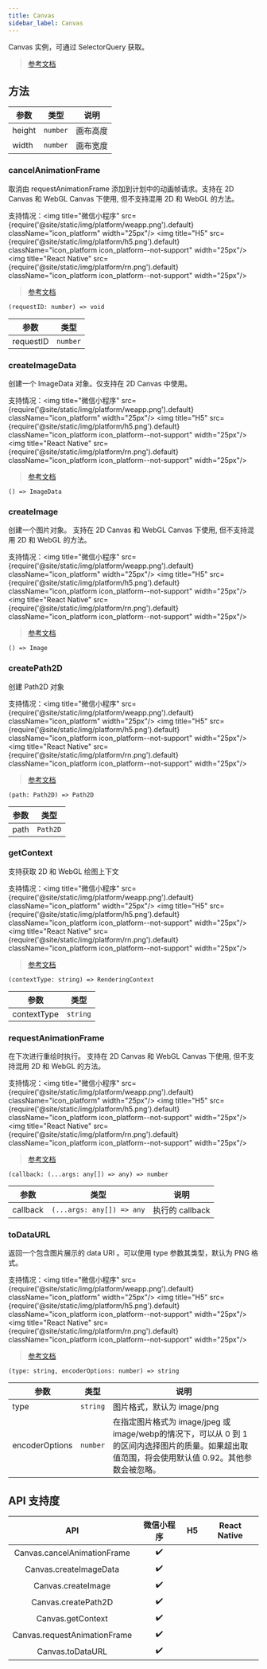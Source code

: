 ```yaml
---
title: Canvas
sidebar_label: Canvas
---
```


Canvas 实例，可通过 SelectorQuery 获取。

> [参考文档](https://developers.weixin.qq.com/miniprogram/dev/api/canvas/Canvas.html)

## 方法

| 参数 | 类型 | 说明 |
| --- | --- | --- |
| height | `number` | 画布高度 |
| width | `number` | 画布宽度 |

### cancelAnimationFrame

取消由 requestAnimationFrame 添加到计划中的动画帧请求。支持在 2D Canvas 和 WebGL Canvas 下使用, 但不支持混用 2D 和 WebGL 的方法。

支持情况：<img title="微信小程序" src={require('@site/static/img/platform/weapp.png').default} className="icon_platform" width="25px"/> <img title="H5" src={require('@site/static/img/platform/h5.png').default} className="icon_platform icon_platform--not-support" width="25px"/> <img title="React Native" src={require('@site/static/img/platform/rn.png').default} className="icon_platform icon_platform--not-support" width="25px"/>

> [参考文档](https://developers.weixin.qq.com/miniprogram/dev/api/canvas/Canvas.cancelAnimationFrame.html)

```tsx
(requestID: number) => void
```

| 参数 | 类型 |
| --- | --- |
| requestID | `number` |

### createImageData

创建一个 ImageData 对象。仅支持在 2D Canvas 中使用。

支持情况：<img title="微信小程序" src={require('@site/static/img/platform/weapp.png').default} className="icon_platform" width="25px"/> <img title="H5" src={require('@site/static/img/platform/h5.png').default} className="icon_platform icon_platform--not-support" width="25px"/> <img title="React Native" src={require('@site/static/img/platform/rn.png').default} className="icon_platform icon_platform--not-support" width="25px"/>

> [参考文档](https://developers.weixin.qq.com/miniprogram/dev/api/canvas/Canvas.createImageData.html)

```tsx
() => ImageData
```

### createImage

创建一个图片对象。 支持在 2D Canvas 和 WebGL Canvas 下使用, 但不支持混用 2D 和 WebGL 的方法。

支持情况：<img title="微信小程序" src={require('@site/static/img/platform/weapp.png').default} className="icon_platform" width="25px"/> <img title="H5" src={require('@site/static/img/platform/h5.png').default} className="icon_platform icon_platform--not-support" width="25px"/> <img title="React Native" src={require('@site/static/img/platform/rn.png').default} className="icon_platform icon_platform--not-support" width="25px"/>

> [参考文档](https://developers.weixin.qq.com/miniprogram/dev/api/canvas/Canvas.createImage.html)

```tsx
() => Image
```

### createPath2D

创建 Path2D 对象

支持情况：<img title="微信小程序" src={require('@site/static/img/platform/weapp.png').default} className="icon_platform" width="25px"/> <img title="H5" src={require('@site/static/img/platform/h5.png').default} className="icon_platform icon_platform--not-support" width="25px"/> <img title="React Native" src={require('@site/static/img/platform/rn.png').default} className="icon_platform icon_platform--not-support" width="25px"/>

> [参考文档](https://developers.weixin.qq.com/miniprogram/dev/api/canvas/Path2D.html)

```tsx
(path: Path2D) => Path2D
```

| 参数 | 类型 |
| --- | --- |
| path | `Path2D` |

### getContext

支持获取 2D 和 WebGL 绘图上下文

支持情况：<img title="微信小程序" src={require('@site/static/img/platform/weapp.png').default} className="icon_platform" width="25px"/> <img title="H5" src={require('@site/static/img/platform/h5.png').default} className="icon_platform icon_platform--not-support" width="25px"/> <img title="React Native" src={require('@site/static/img/platform/rn.png').default} className="icon_platform icon_platform--not-support" width="25px"/>

> [参考文档](https://developers.weixin.qq.com/miniprogram/dev/api/canvas/Canvas.getContext.html)

```tsx
(contextType: string) => RenderingContext
```

| 参数 | 类型 |
| --- | --- |
| contextType | `string` |

### requestAnimationFrame

在下次进行重绘时执行。 支持在 2D Canvas 和 WebGL Canvas 下使用, 但不支持混用 2D 和 WebGL 的方法。

支持情况：<img title="微信小程序" src={require('@site/static/img/platform/weapp.png').default} className="icon_platform" width="25px"/> <img title="H5" src={require('@site/static/img/platform/h5.png').default} className="icon_platform icon_platform--not-support" width="25px"/> <img title="React Native" src={require('@site/static/img/platform/rn.png').default} className="icon_platform icon_platform--not-support" width="25px"/>

> [参考文档](https://developers.weixin.qq.com/miniprogram/dev/api/canvas/Canvas.requestAnimationFrame.html)

```tsx
(callback: (...args: any[]) => any) => number
```

| 参数 | 类型 | 说明 |
| --- | --- | --- |
| callback | `(...args: any[]) => any` | 执行的 callback |

### toDataURL

返回一个包含图片展示的 data URI 。可以使用 type 参数其类型，默认为 PNG 格式。

支持情况：<img title="微信小程序" src={require('@site/static/img/platform/weapp.png').default} className="icon_platform" width="25px"/> <img title="H5" src={require('@site/static/img/platform/h5.png').default} className="icon_platform icon_platform--not-support" width="25px"/> <img title="React Native" src={require('@site/static/img/platform/rn.png').default} className="icon_platform icon_platform--not-support" width="25px"/>

> [参考文档](https://developers.weixin.qq.com/miniprogram/dev/api/canvas/Canvas.toDataURL.html)

```tsx
(type: string, encoderOptions: number) => string
```

| 参数 | 类型 | 说明 |
| --- | --- | --- |
| type | `string` | 图片格式，默认为 image/png |
| encoderOptions | `number` | 在指定图片格式为 image/jpeg 或 image/webp的情况下，可以从 0 到 1 的区间内选择图片的质量。如果超出取值范围，将会使用默认值 0.92。其他参数会被忽略。 |

## API 支持度

| API | 微信小程序 | H5 | React Native |
| :---: | :---: | :---: | :---: |
| Canvas.cancelAnimationFrame | ✔️ |  |  |
| Canvas.createImageData | ✔️ |  |  |
| Canvas.createImage | ✔️ |  |  |
| Canvas.createPath2D | ✔️ |  |  |
| Canvas.getContext | ✔️ |  |  |
| Canvas.requestAnimationFrame | ✔️ |  |  |
| Canvas.toDataURL | ✔️ |  |  |
